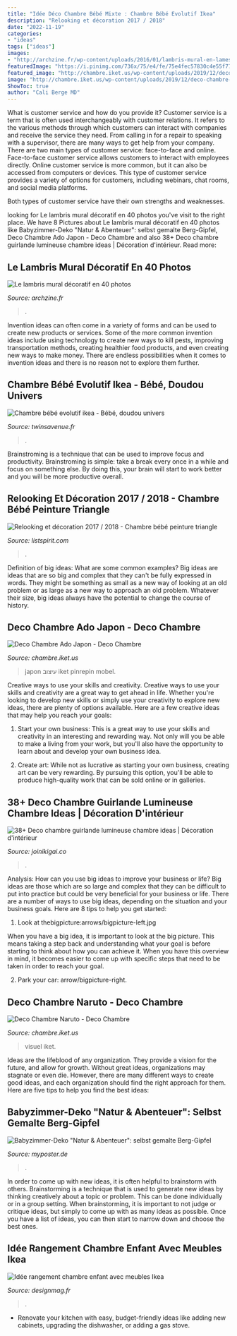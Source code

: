 ```yaml
---
title: "Idée Déco Chambre Bébé Mixte : Chambre Bébé Evolutif Ikea"
description: "Relooking et décoration 2017 / 2018"
date: "2022-11-19"
categories:
- "ideas"
tags: ["ideas"]
images:
- "http://archzine.fr/wp-content/uploads/2016/01/lambris-mural-en-lames-de-bois-peintes-roses-chambre-fantastique-shabby.jpg"
featuredImage: "https://i.pinimg.com/736x/75/e4/fe/75e4fec57830c4e55f77bd80338c8bec.jpg"
featured_image: "http://chambre.iket.us/wp-content/uploads/2019/12/deco-chambre-naruto-1.jpg"
image: "http://chambre.iket.us/wp-content/uploads/2019/12/deco-chambre-naruto-1.jpg"
ShowToc: true
author: "Cali Berge MD"
---
```



What is customer service and how do you provide it?
Customer service is a term that is often used interchangeably with customer relations. It refers to the various methods through which customers can interact with companies and receive the service they need. From calling in for a repair to speaking with a supervisor, there are many ways to get help from your company.
There are two main types of customer service: face-to-face and online. Face-to-face customer service allows customers to interact with employees directly. Online customer service is more common, but it can also be accessed from computers or devices. This type of customer service provides a variety of options for customers, including webinars, chat rooms, and social media platforms.

Both types of customer service have their own strengths and weaknesses.

	

		
looking for Le lambris mural décoratif en 40 photos you've visit to the right place. We have 8 Pictures about Le lambris mural décoratif en 40 photos like Babyzimmer-Deko &quot;Natur &amp; Abenteuer&quot;: selbst gemalte Berg-Gipfel, Deco Chambre Ado Japon - Deco Chambre and also 38+ Deco chambre guirlande lumineuse chambre ideas | Décoration d&#039;intérieur. Read more:
		
    
## Le Lambris Mural Décoratif En 40 Photos

<img loading=lazy src="http://archzine.fr/wp-content/uploads/2016/01/lambris-mural-en-lames-de-bois-peintes-roses-chambre-fantastique-shabby.jpg" onerror="this.onerror=null;this.src='https://tse3.mm.bing.net/th?id=OIP.4GMJ0Rr25Ucgi2wz4QmfzwHaLH&amp;pid=15.1';" alt="Le lambris mural décoratif en 40 photos">

_Source: archzine.fr_

>. 

	

Invention ideas can often come in a variety of forms and can be used to create new products or services. Some of the more common invention ideas include using technology to create new ways to kill pests, improving transportation methods, creating healthier food products, and even creating new ways to make money. There are endless possibilities when it comes to invention ideas and there is no reason not to explore them further.

    
## Chambre Bébé Evolutif Ikea - Bébé, Doudou Univers

<img loading=lazy src="https://www.twinsavenue.fr/wp-content/uploads/2018/11/magnifique-chambre-bebe-ikea-lit-combine-evolutif-70-140-pas-cher-de-bb-bacbac-transformable-sauthon.jpg" onerror="this.onerror=null;this.src='https://tse3.mm.bing.net/th?id=OIP.FCmp1PtToYZU3_OO7yiK-QHaGb&amp;pid=15.1';" alt="Chambre bébé evolutif ikea - Bébé, doudou univers">

_Source: twinsavenue.fr_

>. 

	

Brainstroming is a technique that can be used to improve focus and productivity. Brainstroming is simple: take a break every once in a while and focus on something else. By doing this, your brain will start to work better and you will be more productive overall.

    
## Relooking Et Décoration 2017 / 2018 - Chambre Bébé Peinture Triangle

<img loading=lazy src="https://listspirit.com/wp-content/uploads/2018/04/relooking-et-decoration-2017-2018-chambre-bebe-peinture-triangle.jpg" onerror="this.onerror=null;this.src='https://tse1.mm.bing.net/th?id=OIP._74R_9IFOTFK7fHoaZwc6AHaFj&amp;pid=15.1';" alt="Relooking et décoration 2017 / 2018 - Chambre bébé peinture triangle">

_Source: listspirit.com_

>. 

	

Definition of big ideas: What are some common examples?
Big ideas are ideas that are so big and complex that they can't be fully expressed in words. They might be something as small as a new way of looking at an old problem or as large as a new way to approach an old problem. Whatever their size, big ideas always have the potential to change the course of history.

    
## Deco Chambre Ado Japon - Deco Chambre

<img loading=lazy src="http://chambre.iket.us/wp-content/uploads/2020/03/deco-chambre-ado-japon-4.jpg" onerror="this.onerror=null;this.src='https://tse4.mm.bing.net/th?id=OIP.PZjF8gfUYTpdH7Ax8UQNRQHaLH&amp;pid=15.1';" alt="Deco Chambre Ado Japon - Deco Chambre">

_Source: chambre.iket.us_

>japon עיצוב iket pinrepin mobel. 

	

Creative ways to use your skills and creativity.
Creative ways to use your skills and creativity are a great way to get ahead in life. Whether you're looking to develop new skills or simply use your creativity to explore new ideas, there are plenty of options available. Here are a few creative ideas that may help you reach your goals:
1. Start your own business: This is a great way to use your skills and creativity in an interesting and rewarding way. Not only will you be able to make a living from your work, but you'll also have the opportunity to learn about and develop your own business idea.

2. Create art: While not as lucrative as starting your own business, creating art can be very rewarding. By pursuing this option, you'll be able to produce high-quality work that can be sold online or in galleries.


    
## 38+ Deco Chambre Guirlande Lumineuse Chambre Ideas | Décoration D&#039;intérieur

<img loading=lazy src="https://i.pinimg.com/736x/75/e4/fe/75e4fec57830c4e55f77bd80338c8bec.jpg" onerror="this.onerror=null;this.src='https://tse3.mm.bing.net/th?id=OIP.x_dU5a_fCw0rcnduLTu6dQHaLH&amp;pid=15.1';" alt="38+ Deco chambre guirlande lumineuse chambre ideas | Décoration d&#039;intérieur">

_Source: joinikigai.co_

>. 

	

Analysis: How can you use big ideas to improve your business or life?
Big ideas are those which are so large and complex that they can be difficult to put into practice but could be very beneficial for your business or life. There are a number of ways to use big ideas, depending on the situation and your business goals. Here are 8 tips to help you get started:
1. Look at thebigpicture:arrows/bigpicture-left.jpg

When you have a big idea, it is important to look at the big picture. This means taking a step back and understanding what your goal is before starting to think about how you can achieve it. When you have this overview in mind, it becomes easier to come up with specific steps that need to be taken in order to reach your goal.

2. Park your car: arrow/bigpicture-right.

    
## Deco Chambre Naruto - Deco Chambre

<img loading=lazy src="http://chambre.iket.us/wp-content/uploads/2019/12/deco-chambre-naruto-1.jpg" onerror="this.onerror=null;this.src='https://tse3.mm.bing.net/th?id=OIP.R1QfEuhrRxetEN3PkWWU4wHaFj&amp;pid=15.1';" alt="Deco Chambre Naruto - Deco Chambre">

_Source: chambre.iket.us_

>visuel iket. 

	

Ideas are the lifeblood of any organization. They provide a vision for the future, and allow for growth. Without great ideas, organizations may stagnate or even die. However, there are many different ways to create good ideas, and each organization should find the right approach for them. Here are five tips to help you find the best ideas:

    
## Babyzimmer-Deko &quot;Natur &amp; Abenteuer&quot;: Selbst Gemalte Berg-Gipfel

<img loading=lazy src="https://www.myposter.de/magazin/wp-content/uploads/2018/07/babyzimmer-deko-3_shutterstock_529489921.jpg" onerror="this.onerror=null;this.src='https://tse2.mm.bing.net/th?id=OIP.twB2oS7ZNQK05dYJKLf2TgHaE8&amp;pid=15.1';" alt="Babyzimmer-Deko &quot;Natur &amp; Abenteuer&quot;: selbst gemalte Berg-Gipfel">

_Source: myposter.de_

>. 

	

In order to come up with new ideas, it is often helpful to brainstorm with others. Brainstorming is a technique that is used to generate new ideas by thinking creatively about a topic or problem. This can be done individually or in a group setting. When brainstorming, it is important to not judge or critique ideas, but simply to come up with as many ideas as possible. Once you have a list of ideas, you can then start to narrow down and choose the best ones.

    
## Idée Rangement Chambre Enfant Avec Meubles Ikea

<img loading=lazy src="https://designmag.fr/wp-content/uploads/2016/10/idee-rangement-chambre-enfant-ikea-bois.jpg" onerror="this.onerror=null;this.src='https://tse1.mm.bing.net/th?id=OIP.YeWncdkdmHruagNLMZy6yAHaJ3&amp;pid=15.1';" alt="Idée rangement chambre enfant avec meubles Ikea">

_Source: designmag.fr_

>. 

	

- Renovate your kitchen with easy, budget-friendly ideas like adding new cabinets, upgrading the dishwasher, or adding a gas stove.

